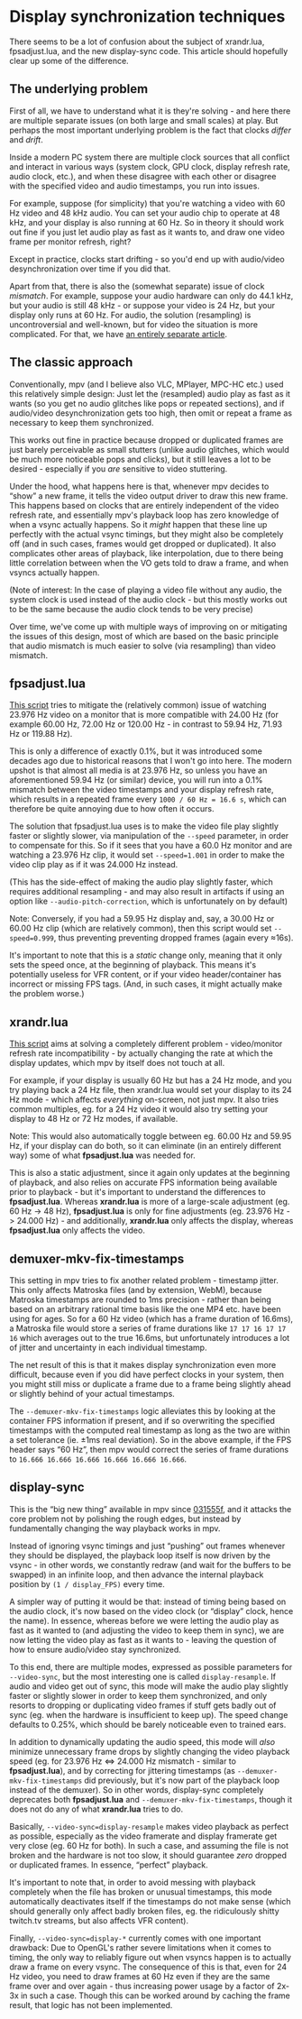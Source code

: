 Display synchronization techniques
==================================

There seems to be a lot of confusion about the subject of xrandr.lua, fpsadjust.lua, and the new display-sync code. This article should hopefully clear up some of the difference.

The underlying problem
----------------------

First of all, we have to understand what it is they're solving - and here there are multiple separate issues (on both large and small scales) at play. But perhaps the most important underlying problem is the fact that clocks *differ* and *drift*.

Inside a modern PC system there are multiple clock sources that all conflict and interact in various ways (system clock, GPU clock, display refresh rate, audio clock, etc.), and when these disagree with each other or disagree with the specified video and audio timestamps, you run into issues.

For example, suppose (for simplicity) that you're watching a video with 60 Hz video and 48 kHz audio. You can set your audio chip to operate at 48 kHz, and your display is also running at 60 Hz. So in theory it should work out fine if you just let audio play as fast as it wants to, and draw one video frame per monitor refresh, right?

Except in practice, clocks start drifting - so you'd end up with audio/video desynchronization over time if you did that.

Apart from that, there is also the (somewhat separate) issue of clock *mismatch*. For example, suppose your audio hardware can only do 44.1 kHz, but your audio is still 48 kHz - or suppose your video is 24 Hz, but your display only runs at 60 Hz. For audio, the solution (resampling) is uncontroversial and well-known, but for video the situation is more complicated. For that, we have [an entirely separate article](Interpolation.md).

The classic approach
--------------------

Conventionally, mpv (and I believe also VLC, MPlayer, MPC-HC etc.) used this relatively simple design: Just let the (resampled) audio play as fast as it wants (so you get no audio glitches like pops or repeated sections), and if audio/video desynchronization gets too high, then omit or repeat a frame as necessary to keep them synchronized.

This works out fine in practice because dropped or duplicated frames are just barely perceivable as small stutters (unlike audio glitches, which would be much more noticeable pops and clicks), but it still leaves a lot to be desired - especially if you *are* sensitive to video stuttering.

Under the hood, what happens here is that, whenever mpv decides to “show” a new frame, it tells the video output driver to draw this new frame. This happens based on clocks that are entirely independent of the video refresh rate, and essentially mpv's playback loop has zero knowledge of when a vsync actually happens. So it *might* happen that these line up perfectly with the actual vsync timings, but they might also be completely off (and in such cases, frames would get dropped or duplicated). It also complicates other areas of playback, like interpolation, due to there being little correlation between when the VO gets told to draw a frame, and when vsyncs actually happen.

(Note of interest: In the case of playing a video file without any audio, the system clock is used instead of the audio clock - but this mostly works out to be the same because the audio clock tends to be very precise)

Over time, we've come up with multiple ways of improving on or mitigating the issues of this design, most of which are based on the basic principle that audio mismatch is much easier to solve (via resampling) than video mismatch.

fpsadjust.lua
-------------

[This script](https://github.com/haasn/gentoo-conf/blob/nanodesu/home/nand/.mpv/scripts/avail/fpsadjust.lua) tries to mitigate the (relatively common) issue of watching 23.976 Hz video on a monitor that is more compatible with 24.00 Hz (for example 60.00 Hz, 72.00 Hz or 120.00 Hz - in contrast to 59.94 Hz, 71.93 Hz or 119.88 Hz).

This is only a difference of exactly 0.1%, but it was introduced some decades ago due to historical reasons that I won't go into here. The modern upshot is that almost all media is at 23.976 Hz, so unless you have an aforementioned 59.94 Hz (or similar) device, you will run into a 0.1% mismatch between the video timestamps and your display refresh rate, which results in a repeated frame every ``1000 / 60 Hz = 16.6 s``, which can therefore be quite annoying due to how often it occurs.

The solution that fpsadjust.lua uses is to make the video file play slightly faster or slightly slower, via manipulation of the ``--speed`` parameter, in order to compensate for this. So if it sees that you have a 60.0 Hz monitor and are watching a 23.976 Hz clip, it would set ``--speed=1.001`` in order to make the video clip play as if it was 24.000 Hz instead.

(This has the side-effect of making the audio play slightly faster, which requires additional resampling - and may also result in artifacts if using an option like ``--audio-pitch-correction``, which is unfortunately on by default)

Note: Conversely, if you had a 59.95 Hz display and, say, a 30.00 Hz or 60.00 Hz clip (which are relatively common), then this script would set ``--speed=0.999``, thus preventing preventing dropped frames (again every ≈16s).

It's important to note that this is a *static* change only, meaning that it only sets the speed once, at the beginning of playback. This means it's potentially useless for VFR content, or if your video header/container has incorrect or missing FPS tags. (And, in such cases, it might actually make the problem worse.)

xrandr.lua
----------

[This script](https://github.com/lvml/mpv-plugin-xrandr) aims at solving a completely different problem - video/monitor refresh rate incompatibility - by actually changing the rate at which the display updates, which mpv by itself does not touch at all.

For example, if your display is usually 60 Hz but has a 24 Hz mode, and you try playing back a 24 Hz file, then xrandr.lua would set your display to its 24 Hz mode - which affects *everything* on-screen, not just mpv. It also tries common multiples, eg. for a 24 Hz video it would also try setting your display to 48 Hz or 72 Hz modes, if available.

Note: This would also automatically toggle between eg. 60.00 Hz and 59.95 Hz, if your display can do both, so it can eliminate (in an entirely different way) some of what **fpsadjust.lua** was needed for.

This is also a static adjustment, since it again only updates at the beginning of playback, and also relies on accurate FPS information being available prior to playback - but it's important to understand the differences to **fpsadjust.lua**. Whereas **xrandr.lua** is more of a large-scale adjustment (eg. 60 Hz -> 48 Hz), **fpsadjust.lua** is only for fine adjustments (eg. 23.976 Hz -> 24.000 Hz) - and additionally, **xrandr.lua** only affects the display, whereas **fpsadjust.lua** only affects the video.

demuxer-mkv-fix-timestamps
--------------------------

This setting in mpv tries to fix another related problem - timestamp jitter. This only affects Matroska files (and by extension, WebM), because Matroska timestamps are rounded to 1ms precision - rather than being based on an arbitrary rational time basis like the one MP4 etc. have been using for ages. So for a 60 Hz video (which has a frame duration of 16.6ms), a Matroska file would store a series of frame durations like ``17 17 16 17 17 16`` which averages out to the true 16.6ms, but unfortunately introduces a lot of jitter and uncertainty in each individual timestamp.

The net result of this is that it makes display synchronization even more difficult, because even if you did have perfect clocks in your system, then you might still miss or duplicate a frame due to a frame being slightly ahead or slightly behind of your actual timestamps.

The ``--demuxer-mkv-fix-timestamps`` logic alleviates this by looking at the container FPS information if present, and if so overwriting the specified timestamps with the computed real timestamp as long as the two are within a set tolerance (ie. ±1ms real deviation). So in the above example, if the FPS header says “60 Hz”, then mpv would correct the series of frame durations to ``16.666 16.666 16.666 16.666 16.666 16.666``.

display-sync
------------

This is the “big new thing” available in mpv since [031555f](https://github.com/mpv-player/mpv/commit/031555fbe6cfdf6d0db3b0a5a316dd55efd75846), and it attacks the core problem not by polishing the rough edges, but instead by fundamentally changing the way playback works in mpv.

Instead of ignoring vsync timings and just “pushing” out frames whenever they should be displayed, the playback loop itself is now driven by the vsync - in other words, we constantly redraw (and wait for the buffers to be swapped) in an infinite loop, and then advance the internal playback position by ``(1 / display_FPS)`` every time.

A simpler way of putting it would be that: instead of timing being based on the audio clock, it's now based on the video clock (or “display” clock, hence the name). In essence, whereas before we were letting the audio play as fast as it wanted to (and adjusting the video to keep them in sync), we are now letting the video play as fast as it wants to - leaving the question of how to ensure audio/video stay synchronized.

To this end, there are multiple modes, expressed as possible parameters for ``--video-sync``, but the most interesting one is called ``display-resample``. If audio and video get out of sync, this mode will make the audio play slightly faster or slightly slower in order to keep them synchronized, and only resorts to dropping or duplicating video frames if stuff gets badly out of sync (eg. when the hardware is insufficient to keep up). The speed change defaults to 0.25%, which should be barely noticeable even to trained ears.

In addition to dynamically updating the audio speed, this mode will *also* minimize unnecessary frame drops by slightly changing the video playback speed (eg. for 23.976 Hz ⇔ 24.000 Hz mismatch - similar to **fpsadjust.lua**), and by correcting for jittering timestamps (as ``--demuxer-mkv-fix-timestamps`` did previously, but it's now part of the playback loop instead of the demuxer). So in other words, display-sync completely deprecates both **fpsadjust.lua** and ``--demuxer-mkv-fix-timestamps``, though it does not do any of what **xrandr.lua** tries to do.

Basically, ``--video-sync=display-resample`` makes video playback as perfect as possible, especially as the video framerate and display framerate get very close (eg. 60 Hz for both). In such a case, and assuming the file is not broken and the hardware is not too slow, it should guarantee *zero* dropped or duplicated frames. In essence, “perfect” playback.

It's important to note that, in order to avoid messing with playback completely when the file has broken or unusual timestamps, this mode automatically deactivates itself if the timestamps do not make sense (which should generally only affect badly broken files, eg. the ridiculously shitty twitch.tv streams, but also affects VFR content).

Finally, ``--video-sync=display-*`` currently comes with one important drawback: Due to OpenGL's rather severe limitations when it comes to timing, the only way to reliably figure out when vsyncs happen is to actually draw a frame on every vsync. The consequence of this is that, even for 24 Hz video, you need to draw frames at 60 Hz even if they are the same frame over and over again - thus increasing power usage by a factor of 2x-3x in such a case. Though this can be worked around by caching the frame result, that logic has not been implemented.